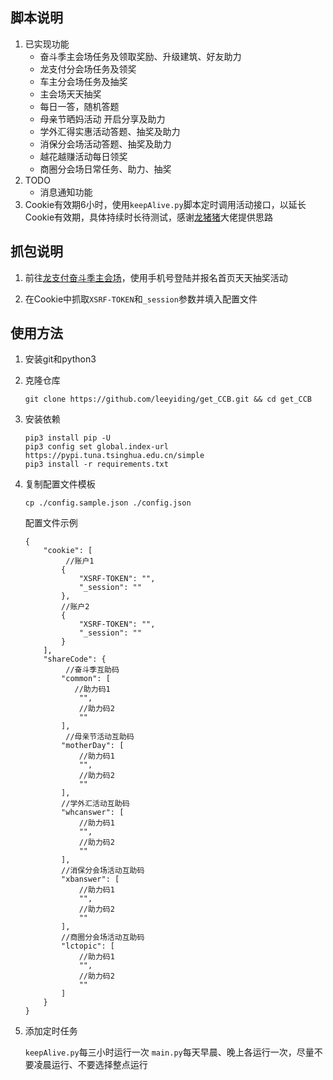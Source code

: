 ## 脚本说明

1. 已实现功能
   * 奋斗季主会场任务及领取奖励、升级建筑、好友助力
   * 龙支付分会场任务及领奖
   * 车主分会场任务及抽奖
   * 主会场天天抽奖
   * 每日一答，随机答题
   * 母亲节晒妈活动 开启分享及助力
   * 学外汇得实惠活动答题、抽奖及助力
   * 消保分会场活动答题、抽奖及助力
   * 越花越赚活动每日领奖
   * 商圈分会场日常任务、助力、抽奖
2. TODO
   * 消息通知功能
3. Cookie有效期6小时，使用`keepAlive.py`脚本定时调用活动接口，以延长Cookie有效期，具体持续时长待测试，感谢[龙猪猪](https://github.com/nianyuguai)大佬提供思路

## 抓包说明

1. 前往[龙支付奋斗季主会场](https://fission-events.ccbft.com/a/91/lPYNjdmN?u=37ff922b-ba7b-4fb0-b6f9-c28042297b75)，使用手机号登陆并报名首页天天抽奖活动

2. 在Cookie中抓取`XSRF-TOKEN`和`_session`参数并填入配置文件

## 使用方法

1. 安装git和python3

2. 克隆仓库

   ```
   git clone https://github.com/leeyiding/get_CCB.git && cd get_CCB
   ```

3. 安装依赖

   ```
   pip3 install pip -U
   pip3 config set global.index-url https://pypi.tuna.tsinghua.edu.cn/simple
   pip3 install -r requirements.txt
   ```

4. 复制配置文件模板

   ```
   cp ./config.sample.json ./config.json
   ```

   配置文件示例

   ```
   {
       "cookie": [
    		//账户1   
           {
               "XSRF-TOKEN": "",
               "_session": ""
           },
           //账户2
           {
               "XSRF-TOKEN": "",
               "_session": ""
           }
       ],
       "shareCode": {
            //奋斗季互助码   
           "common": [
              //助力码1
               "",
               //助力码2
               ""
           ],
            //母亲节活动互助码   
           "motherDay": [
               //助力码1
               "",
               //助力码2
               ""
           ],
           //学外汇活动互助码   
           "whcanswer": [
               //助力码1
               "",
               //助力码2
               ""
           ],
           //消保分会场活动互助码   
           "xbanswer": [
               //助力码1
               "",
               //助力码2
               ""
           ],
           //商圈分会场活动互助码   
           "lctopic": [
               //助力码1
               "",
               //助力码2
               ""
           ]
       }
   }
   ```

5. 添加定时任务

   `keepAlive.py`每三小时运行一次
   `main.py`每天早晨、晚上各运行一次，尽量不要凌晨运行、不要选择整点运行



